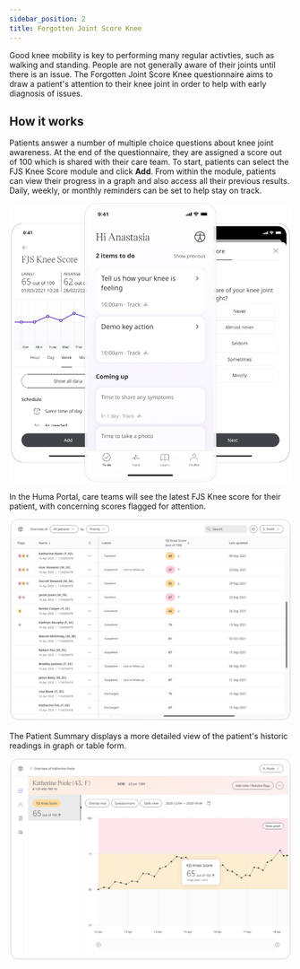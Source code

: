 ```yaml
---
sidebar_position: 2
title: Forgotten Joint Score Knee
---
```


Good knee mobility is key to performing many regular activties, such as walking and standing. People are not generally aware of their joints until there is an issue. The Forgotten Joint Score Knee questionnaire aims to draw a patient's attention to their knee joint in order to help with early diagnosis of issues.

## How it works

Patients answer a number of multiple choice questions about knee joint awareness. At the end of the questionnaire, they are assigned a score out of 100 which is shared with their care team. To start, patients can select the FJS Knee Score module and click **Add**. From within the module, patients can view their progress in a graph and also access all their previous results. Daily, weekly, or monthly reminders can be set to help stay on track.

![Forgotten Joint Score Knee in Huma App](./assets/fjs-knee.png)

In the Huma Portal, care teams will see the latest FJS Knee score for their patient, with concerning scores flagged for attention.

![Clinician view of Forgotten Joint Score Knee](./assets/cp-patient-list-fjs-knee.png)

The Patient Summary displays a more detailed view of the patient's historic readings in graph or table form.

![Clinician view of Forgotten Joint Score Knee](./assets/cp-patient-summary-fjs-knee.png)
